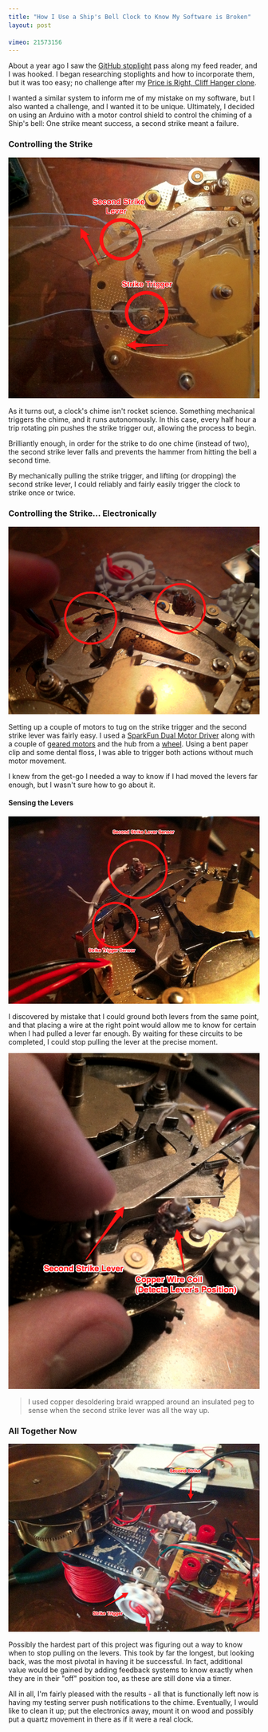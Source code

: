 ```yaml
---
title: "How I Use a Ship's Bell Clock to Know My Software is Broken"
layout: post

vimeo: 21573156
---
```


About a year ago I saw the [GitHub stoplight][stoplight] pass along my feed
reader, and I was hooked. I began researching stoplights and how to incorporate
them, but it was too easy; no challenge after my
[Price is Right, Cliff Hanger clone][cliffhanger].

I wanted a similar system to inform me of my mistake on my software, but I
also wanted a challenge, and I wanted it to be unique. Ultimately, I decided
on using an Arduino with a motor control shield to control the chiming of a
Ship's bell: One strike meant success, a second strike meant a failure.

### Controlling the Strike
![2011 03 27 Clock Tugs](/resources/2011-03-27-clock-tugs.png)

As it turns out, a clock's chime isn't rocket science. Something mechanical
triggers the chime, and it runs autonomously. In this case, every half hour a
trip rotating pin pushes the strike trigger out, allowing the process to begin.

Brilliantly enough, in order for the strike to do one chime (instead of two),
the second strike lever falls and prevents the hammer from hitting the bell a
second time.

By mechanically pulling the strike trigger, and lifting (or dropping) the
second strike lever, I could reliably and fairly easily trigger the clock to
strike once or twice.

### Controlling the Strike... Electronically
![2011 03 27 Clock Sensors](/resources/2011-03-27-clock-sensors.png)

Setting up a couple of motors to tug on the strike trigger and the second
strike lever was fairly easy. I used a [SparkFun Dual Motor Driver][driver]
along with a couple of [geared motors][motor] and the hub from a
[wheel][wheel]. Using a bent paper clip and some dental floss, I was able to
trigger both actions without much motor movement.

I knew from the get-go I needed a way to know if I had moved the levers far
enough, but I wasn't sure how to go about it.

#### Sensing the Levers
![2011 03 27 Clock Sensors2](/resources/2011-03-27-clock-sensors2.png)

I discovered by mistake that I could ground both levers from the same point,
and that placing a wire at the right point would allow me to know for certain
when I had pulled a lever far enough. By waiting for these circuits to be
completed, I could stop pulling the lever at the precise moment.

![2011 03 27 Clock Chimebar](/resources/2011-03-27-clock-chimebar.png)

> I used copper desoldering braid wrapped around an insulated peg to sense
> when the second strike lever was all the way up.

### All Together Now
![2011 03 27 Clock Attachedtop](/resources/2011-03-27-clock-attachedtop.png)

Possibly the hardest part of this project was figuring out a way to know when
to stop pulling on the levers. This took by far the longest, but looking back,
was the most pivotal in having it be successful. In fact, additional value
would be gained by adding feedback systems to know exactly when they are in
their "off" position too, as these are still done via a timer.

All in all, I'm fairly pleased with the results - all that is functionally
left now is having my testing server push notifications to the chime.
Eventually, I would like to clean it up; put the electronics away, mount it on
wood and possibly put a quartz movement in there as if it were a real clock.

[stoplight]: http://urbanhonking.com/ideasfordozens/2010/05/19/the_github_stoplight/
[cliffhanger]: http://www.youtube.com/itrebal#p/a/u/1/desD5os8iuE
[driver]: http://www.sparkfun.com/products/9457
[motor]: http://www.sparkfun.com/products/8911
[wheel]: http://www.sparkfun.com/products/8899

